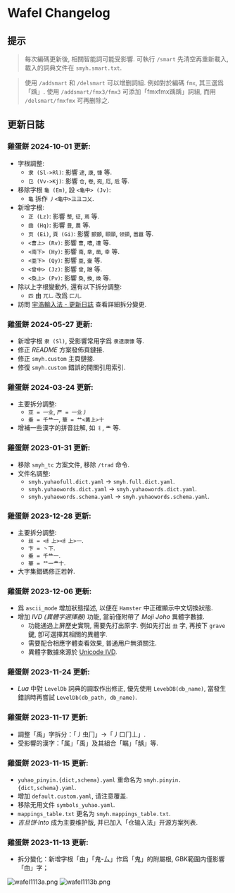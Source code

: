 # Wafel Changelog

## 提示

> 每次編碼更新後, 相關智能詞可能受影響.
    可執行 `/smart` 先清空再重新載入, 載入的詞典文件在 `smyh.smart.txt`.

> 使用 `/addsmart` 和 `/delsmart` 可以增删詞組.
    例如對於編碼 `fmx`, 其三選爲「踽」.
    使用 `/addsmart/fmx3/fmx3` 可添加「fmxfmx踽踽」詞組,
    而用 `/delsmart/fmxfmx` 可再删除之.

## 更新日誌

### 雞蛋餅 2024-10-01 更新:

- 字根調整:
    - `隶 (Sl->Rl)`: 影響 `逮`, `康`, `慷` 等.
    - `㔾 (Vv->Kj)`: 影響 `仓`, `卷`, `宛`, `厄`, `卮` 等.
- 移除字根 `龜 (Em)`, 設 `<龜中> (Jv)`:
    - `龜` 拆作 `丿<龜中>彐彐コ乂`.
- 新增字根:
    - `正 (Lz)`: 影響 `整`, `征`, `焉` 等.
    - `曲 (Hq)`: 影響 `豊`, `農` 等.
    - `页 (Ei)`, `頁 (Gi)`: 影響 `颤顫`, `颐頤`, `领領`, `嚣囂` 等.
    - `<曹上> (Rv)`: 影響 `曹`, `嘈`, `遭` 等.
    - `<南下> (Hy)`: 影響 `南`, `丵`, `凿`, `幸` 等.
    - `<亜下> (Qy)`: 影響 `亜`, `壷` 等.
    - `<曾中> (Jz)`: 影響 `曾`, `蹭` 等.
    - `<奐上> (Pv)`: 影響 `奐`, `換`, `煥` 等.
- 除以上字根變動外, 還有以下拆分調整:
    - `匹` 由 `兀乚` 改爲 `匚儿`.
- 訪問 [宇浩輸入法 - 更新日誌](https://shurufa.app/docs/updates.html#_2024-%E5%B9%B4-9-%E6%9C%88-17-%E6%97%A5-%E7%94%B2%E8%BE%B0%E5%B9%B4%E5%85%AB%E6%9C%88%E5%8D%81%E4%BA%94%E6%97%A5) 查看詳細拆分變更.

### 雞蛋餅 2024-05-27 更新:

- 新增字根 `隶 (Sl)`, 受影響常用字爲 `隶逮康慷` 等.
- 修正 *README* 方案發佈頁鏈接.
- 修正 `smyh.custom` 主頁鏈接.
- 修復 `smyh.custom` 錯誤的開關引用索引.

### 雞蛋餅 2024-03-24 更新:

- 主要拆分調整:
    - `亚 = 一业`, `严 = 一业丿`
    - `垂 = 千龷一`, `華 = 艹<冓上>十`
- 增補一些漢字的拼音註解, 如 `丬`, `龶` 等.

### 雞蛋餅 2023-01-31 更新:

- 移除 `smyh_tc` 方案文件, 移除 `/trad` 命令.
- 文件名調整:
    - `smyh.yuhaofull.dict.yaml` -> `smyh.full.dict.yaml`.
    - `smyh.yuhaowords.dict.yaml` -> `smyh.yuhaowords.dict.yaml`.
    - `smyh.yuhaowords.schema.yaml` -> `smyh.yuhaowords.schema.yaml`.

### 雞蛋餅 2023-12-28 更新:

- 主要拆分調整:
    - `丝 = <纟上><纟上>一`.
    - `卞 = 丶下`.
    - `垂 = 千龷一`.
    - `華 = 艹一龷十`.
- 大字集錯碼修正若幹.

### 雞蛋餅 2023-12-06 更新:

- 爲 `ascii_mode` 增加狀態描述, 以便在 `Hamster` 中正確顯示中文切換狀態.
- 增加 *IVD (異體字選擇器)* 功能, 當前僅附帶了 *Moji Joho* 異體字數據.
    - 功能通過上屏歷史實現, 需要先打出原字. 例如先打出 `丑` 字, 再按下 `grave` 鍵, 卽可選擇其相關的異體字.
    - 需要配合相應字體查看效果, 普通用户無須關注.
    - 異體字數據來源於 [Unicode IVD](https://www.unicode.org/ivd/).

### 雞蛋餅 2023-11-24 更新:

- *Lua* 中對 `LevelDb` 詞典的調取作出修正, 優先使用 `LevebDB(db_name)`, 當發生錯誤時再嘗試 `LevelDb(db_path, db_name)`.

### 雞蛋餅 2023-11-17 更新:

- 調整「禹」字拆分：「丿虫冂」→「丿口冂丄」.
- 受影響的漢字：「属」「禹」及其組合「瞩」「龋」等.

### 雞蛋餅 2023-11-15 更新:

- `yuhao_pinyin.{dict,schema}.yaml` 重命名为 `smyh.pinyin.{dict,schema}.yaml`.
- 增加 `default.custom.yaml`, 请注意覆盖.
- 移除无用文件 `symbols_yuhao.yaml`.
- `mappings_table.txt` 更名为 `smyh.mappings_table.txt`.
- *吉旦饼·Into* 成为主要维护版, 并已加入「仓输入法」开源方案列表.

### 雞蛋餅 2023-11-13 更新:

- 拆分變化：新增字根「甶」「鬼-厶」作爲「鬼」的附屬根, GBK範圍内僅影響「甶」字；

![wafel1113a.png](https://i.postimg.cc/TPXKrc8m/wafel1113a.png)
![wafel1113b.png](https://i.postimg.cc/6pxWS5Hx/wafel1113b.png)

